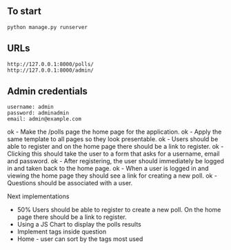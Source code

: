 ## To start
    python manage.py runserver

## URLs
    http://127.0.0.1:8000/polls/
    http://127.0.0.1:8000/admin/

## Admin credentials
    username: admin
    password: adminadmin
    email: admin@example.com


ok - Make the /polls page the home page for the application.
ok - Apply the same template to all pages so they look presentable.
ok - Users should be able to register and on the home page there should be a link to register.
ok - Clicking this should take the user to a form that asks for a username, email and password.
ok - After registering, the user should immediately be logged in and taken back to the home page.
ok - When a user is logged in and viewing the home page they should see a link for creating a new poll.
ok - Questions should be associated with a user.

Next implementations
  - 50% Users should be able to register to create a new poll. On the home page there should be a link to register.
 - Using a JS Chart to display the polls results
 - Implement tags inside question
 - Home - user can sort by the tags most used


